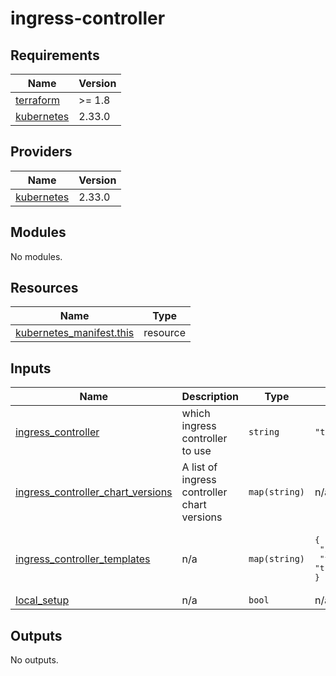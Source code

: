 # ingress-controller

<!-- BEGIN_TF_DOCS -->
## Requirements

| Name | Version |
|------|---------|
| <a name="requirement_terraform"></a> [terraform](#requirement\_terraform) | >= 1.8 |
| <a name="requirement_kubernetes"></a> [kubernetes](#requirement\_kubernetes) | 2.33.0 |

## Providers

| Name | Version |
|------|---------|
| <a name="provider_kubernetes"></a> [kubernetes](#provider\_kubernetes) | 2.33.0 |

## Modules

No modules.

## Resources

| Name | Type |
|------|------|
| [kubernetes_manifest.this](https://registry.terraform.io/providers/hashicorp/kubernetes/2.33.0/docs/resources/manifest) | resource |

## Inputs

| Name | Description | Type | Default | Required |
|------|-------------|------|---------|:--------:|
| <a name="input_ingress_controller"></a> [ingress\_controller](#input\_ingress\_controller) | which ingress controller to use | `string` | `"traefik"` | no |
| <a name="input_ingress_controller_chart_versions"></a> [ingress\_controller\_chart\_versions](#input\_ingress\_controller\_chart\_versions) | A list of ingress controller chart versions | `map(string)` | n/a | yes |
| <a name="input_ingress_controller_templates"></a> [ingress\_controller\_templates](#input\_ingress\_controller\_templates) | n/a | `map(string)` | <pre>{<br/>  "ingress-nginx": "ingress-nginx.tftpl",<br/>  "traefik": "traefik.tftpl"<br/>}</pre> | no |
| <a name="input_local_setup"></a> [local\_setup](#input\_local\_setup) | n/a | `bool` | n/a | yes |

## Outputs

No outputs.
<!-- END_TF_DOCS -->
